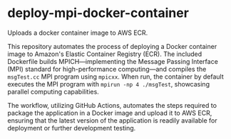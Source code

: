# deploy-mpi-docker-container
Uploads a docker container image to AWS ECR.

This repository automates the process of deploying a Docker container image to Amazon's Elastic Container Registry (ECR). The included Dockerfile builds MPICH—implementing the Message Passing Interface (MPI) standard for high-performance computing—and compiles the `msgTest.cc` MPI program using `mpicxx`. When run, the container by default executes the MPI program with `mpirun -np 4 ./msgTest`, showcasing parallel computing capabilities.

The workflow, utilizing GitHub Actions, automates the steps required to package the application in a Docker image and upload it to AWS ECR, ensuring that the latest version of the application is readily available for deployment or further development testing.
